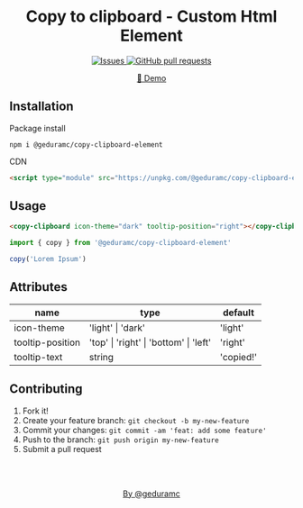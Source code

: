 <h1 align="center">Copy to clipboard - Custom Html Element</h1>

<p align="center">
  <a href="https://github.com/geduramc/copy-element/issues">
    <img alt="Issues" src="https://img.shields.io/github/issues/geduramc/copy-element?color=0088ff" />
  </a>
  <a href="https://github.com/geduramc/copy-element/pulls">
    <img alt="GitHub pull requests" src="https://img.shields.io/github/issues-pr/geduramc/copy-element?color=0088ff" />
  </a>
</p>

<p align="center">
  <a href="https://copy.geduramc.com">🔗 Demo</a>
</p>

## Installation

Package install
```shell
npm i @geduramc/copy-clipboard-element
```

CDN
```html
<script type="module" src="https://unpkg.com/@geduramc/copy-clipboard-element@1.0.5/lib/copy-element"></script>
```

## Usage

```html
<copy-clipboard icon-theme="dark" tooltip-position="right"></copy-clipboard>
```
```js
import { copy } from '@geduramc/copy-clipboard-element'

copy('Lorem Ipsum')
```

## Attributes

<table>
  <thead>
    <tr>
      <th>name</th>
      <th>type</th>
      <th>default</th>
    </tr>
  </thead>
  <tbody>
    <tr>
      <td>icon-theme</td>
      <td>'light' | 'dark'</td>
      <td>'light'</td>
    </tr>
    <tr>
      <td>tooltip-position</td>
      <td>'top' | 'right' | 'bottom' | 'left'</td>
      <td>'right'</td>
    </tr>
    <tr>
      <td>tooltip-text</td>
      <td> string </td>
      <td>'copied!'</td>
    </tr>
  </tbody>
</table>

## Contributing

1. Fork it!
2. Create your feature branch: `git checkout -b my-new-feature`
3. Commit your changes: `git commit -am 'feat: add some feature'`
4. Push to the branch: `git push origin my-new-feature`
5. Submit a pull request

<br>
<br>

<p align="center">
  <a href="https://geduramc.com">By @geduramc</a>
</p>
